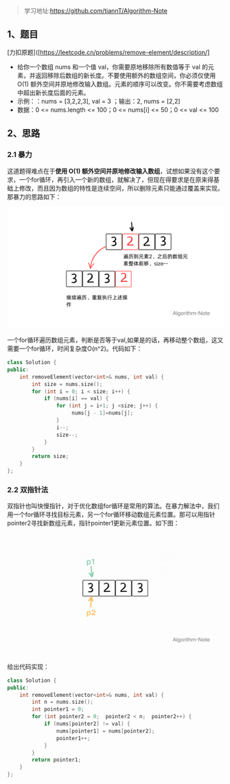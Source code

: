 >学习地址:https://github.com/tiannT/Algorithm-Note
## 1、题目

[力扣原题]([https://leetcode.cn/problems/remove-element/description/]

- 给你一个数组 nums 和一个值 val，你需要原地移除所有数值等于 val 的元素，并返回移除后数组的新长度。不要使用额外的数组空间，你必须仅使用 O(1) 额外空间并原地修改输入数组。元素的顺序可以改变。你不需要考虑数组中超出新长度后面的元素。
- 示例：：nums = [3,2,2,3], val = 3 ；输出：2, nums = [2,2]
- 数据：0 <= nums.length <= 100；0 <= nums[i] <= 50；0 <= val <= 100

## 2、思路

### 2.1 暴力

这道题得难点在于**使用 O(1) 额外空间并原地修改输入数组**，试想如果没有这个要求，一个for循环，再引入一个新的数组，就解决了，但现在得要求是在原来得基础上修改，而且因为数组的特性是连续空间，所以删除元素只能通过覆盖来实现。那暴力的思路如下：

![示意图](pictures/007.png)

一个for循环遍历数组元素，判断是否等于val,如果是的话，再移动整个数组，这又需要一个for循环，时间复杂度O(n^2)。代码如下：

```cpp
class Solution {
public:
    int removeElement(vector<int>& nums, int val) {
        int size = nums.size();
        for (int i = 0; i < size; i++) {
            if (nums[i] == val) { 
                for (int j = i+1; j <size; j++) {
                     nums[j - 1]=nums[j];
                }
                i--; 
                size--; 
            }
        }
        return size;
    }
};
```

### 2.2 双指针法

双指针也叫快慢指针，对于优化数组for循环是常用的算法。在暴力解法中，我们用一个for循环寻找目标元素，另一个for循环移动数组元素位置。那可以用指针pointer2寻找新数组元素，指针pointer1更新元素位置。如下图：

![示意图](pictures/008.gif)

给出代码实现：

```cpp
class Solution {
public:
    int removeElement(vector<int>& nums, int val) {
        int n = nums.size();
        int pointer1 = 0;
        for (int pointer2 = 0;  pointer2 < n;  pointer2++) {
            if (nums[pointer2] != val) {
                nums[pointer1] = nums[pointer2];
                pointer1++;
            }
        }
        return pointer1;
    }
};
```
